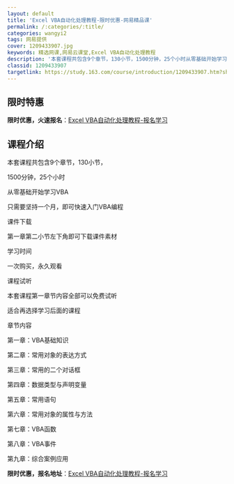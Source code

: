 ```yaml
---
layout: default
title: 'Excel VBA自动化处理教程-限时优惠-网易精品课'
permalink: /:categories/:title/
categories: wangyi2
tags: 网易提供
cover: 1209433907.jpg
keywords: 精选网课,网易云课堂,Excel VBA自动化处理教程
description: '本套课程共包含9个章节，130小节，1500分钟，25个小时从零基础开始学习VBA只需要坚持一个月，即可快速入门VBA编'
classid: 1209433907
targetlink: https://study.163.com/course/introduction/1209433907.htm?share=1&shareId=1025206652&utm_campaign=share&utm_medium=iphoneShare&utm_source=&utm_u=1025206652
---
```


## 限时特惠

**限时优惠，火速报名**：[Excel VBA自动化处理教程-报名学习](https://study.163.com/course/introduction/1209433907.htm?share=1&shareId=1025206652&utm_campaign=share&utm_medium=iphoneShare&utm_source=&utm_u=1025206652)

## 课程介绍

本套课程共包含9个章节，130小节，

1500分钟，25个小时

从零基础开始学习VBA

只需要坚持一个月，即可快速入门VBA编程



课件下载

第一章第二小节左下角即可下载课件素材



学习时间

一次购买，永久观看



课程试听

本套课程第一章节内容全部可以免费试听

适合再选择学习后面的课程



章节内容

第一章：VBA基础知识

第二章：常用对象的表达方式

第三章：常用的二个对话框

第四章：数据类型与声明变量

第五章：常用语句

第六章：常用对象的属性与方法

第七章：VBA函数

第八章：VBA事件

第九章：综合案例应用

**限时优惠，报名地址**：[Excel VBA自动化处理教程-报名学习](https://study.163.com/course/introduction/1209433907.htm?share=1&shareId=1025206652&utm_campaign=share&utm_medium=iphoneShare&utm_source=&utm_u=1025206652)

